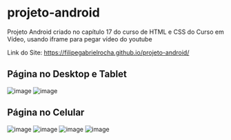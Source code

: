 # projeto-android
Projeto Android criado no capítulo 17 do curso de HTML e CSS do Curso em Vídeo, usando iframe para pegar vídeo do youtube

Link do Site: https://filipegabrielrocha.github.io/projeto-android/
## Página no Desktop e Tablet
![image](https://user-images.githubusercontent.com/94459039/216769619-9ac1e62b-f8df-4f57-802b-339a643c9e29.png)
![image](https://user-images.githubusercontent.com/94459039/216769635-10607cf2-856f-4b12-ae18-ca92e2b55ca0.png)
## Página no Celular
![image](https://user-images.githubusercontent.com/94459039/216769697-ae6cdeb1-da32-4d75-b028-4613a2865859.png)
![image](https://user-images.githubusercontent.com/94459039/216769747-b9ea6b29-df64-4c7a-a5a3-2d0cd4d8808a.png)
![image](https://user-images.githubusercontent.com/94459039/216769711-bd2c91f7-e1f3-4284-9c87-1aba7cd30fe2.png)
![image](https://user-images.githubusercontent.com/94459039/216769720-4a0145e5-868f-4656-a4b9-a6266d5c74a8.png)

